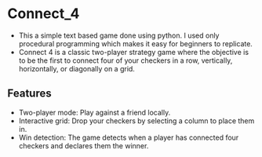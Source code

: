 # Connect_4
- This a simple text based game done using python. I used only procedural programming which makes it easy for beginners to replicate.
- Connect 4 is a classic two-player strategy game where the objective is to be the first to connect four of your checkers in a row, vertically, horizontally, or diagonally on a grid. 
## Features
- Two-player mode: Play against a friend locally.
- Interactive grid: Drop your checkers by selecting a column to place them in.
- Win detection: The game detects when a player has connected four checkers and declares them the winner.

